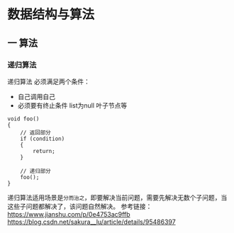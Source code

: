 # 数据结构与算法
一 算法
---
### 递归算法
递归算法 必须满足两个条件：
- 自己调用自己
- 必须要有终止条件  list为null 叶子节点等
```
void foo()
{
    // 返回部分 
    if (condition)
    {
        return;
    }
    
    // 递归部分
    foo();
}
```
递归算法适用场景是`分而治之`，即要解决当前问题，需要先解决无数个子问题，当这些子问题都解决了，该问题自然解决。
参考链接：https://www.jianshu.com/p/0e4753ac9ffb   https://blog.csdn.net/sakura__lu/article/details/95486397
